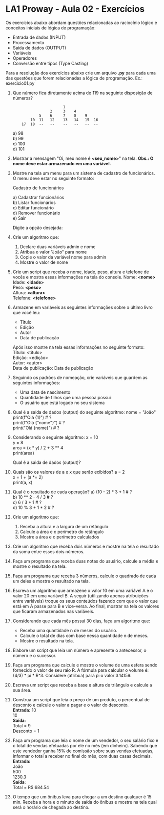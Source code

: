 # LA1 Proway - Aula 02 - Exercícios
Os exercícios abaixo abordam questões relacionadas ao raciocínio lógico e conceitos iniciais de lógica de programação:
 - Entrada de dados (INPUT)
 - Processamento
 - Saída de dados (OUTPUT)
 - Variáveis
 - Operadores
 - Conversão entre tipos (Type Casting)

Para a resolução dos exercícios abaixo crie um arquivo **.py** para cada uma das questões que forem relacionadas a lógica de programação.
Ex.: exercicio01.py
1) Que número fica diretamente acima de 119 na seguinte disposição de números?
                      

                              1
                        2     3    4
                   5    6     7    8    9     
               10  11   12    13   14   15  16
           17  18  --   --    --   --   --  --
	a) 98  
	b) 99  
	c) 100  
	d) 101  
2) Mostrar a mensagem "Oi, meu nome é **<seu_nome>**" na tela.
**Obs.: O nome deve estar armazenado em uma variável.**

3) Mostre na tela um menu para um sistema de cadastro de funcionários.
O menu deve estar no seguinte formato:

    Cadastro de funcionários
    
    a) Cadastrar funcionários  
    b) Listar funcionários  
    c) Editar funcionário  
    d) Remover funcionário  
    e) Sair  
    
    Digite a opção desejada: 
    
4) Crie um algoritmo que: 
	 1. Declare duas variáveis admin e nome 
	 2. Atribua o valor "João" para nome 
	 3. Copie o valor da variável nome para admin 
	 4. Mostre o valor de nome

5) Crie um script que receba o nome, idade, peso, altura e telefone de vocês e mostra essas informações na tela do console. 
Nome: **<nome\>**  
Idade: **<idade\>**  
Peso: **<peso\>**  
Altura: **<altura\>**  
Telefone: **<telefone\>**  

6) Armazene em variáveis as seguintes informações sobre o último livro que você leu: 
	 - Título   
	 - Edição  
	 - Autor  
	 - Data de publicação
	
	Após isso mostre na tela essas informações no seguinte formato:  
	Título: <titulo\>  
	Edição: <edição\>   
	Autor: <autor\>  
	Data de publicação: Data de publicação  

7) Seguindo os padrões de nomeação, crie variáveis que guardem as seguintes informações: 
    * Uma data de nascimento 
    * Quantidade de filhos que uma pessoa possui 
    * O usuário que está logado no seu sistema 


8) Qual é a saída de dados (output) do seguinte algoritmo:
    nome = "João"  
    print(f"Olá {1}") # ?  
    print(f"Olá {"nome"}") # ?  
    print("Olá {nome}") # ?  

9) Considerando o seguinte algoritmo:
     x = 10  
     y = 8  
     area = (x * y) / 2 + 3 ** 4  
     print(area)  
     
	Qual é a saida de dados (output)?

10) Quais são os valores de a e x que serão exibidos?
a = 2  
x = 1 + (a *= 2)  
print(a, x)  

11) Qual é o resultado de cada operação? 
	a) (10 - 2) * 3 + 1 # ?  
	b) 10 ** 2 - 4 / 3 # ?  
	c) 6 / 3 + 1 # ?  
	d) 10 % 3 + 1 * 2 # ?  

12) Crie um algoritmo que:  
    1. Receba a altura e a largura de um retângulo
    2. Calcule a área e o perímetro do retângulo 
    3. Mostre a área e o perímetro calculados 


13) Crie um algoritmo que receba dois números e mostre na tela o resultado da soma entre esses dois números. 

14) Faça um programa que receba duas notas do usuário, calcule a média e mostre o resultado na tela. 
 
15) Faça um programa que receba 3 números, calcule o quadrado de cada um deles e mostre o resultado na tela. 

16) Escreva um algoritmo que armazene o valor 10 em uma variável A e o valor 20 em uma variável B. A seguir (utilizando apenas atribuições entre variáveis) 
troque os seus conteúdos fazendo com que o valor que está em A passe para B e vice-versa. Ao final, mostrar na tela os valores que ficaram armazenados nas variáveis. 

17) Considerando que cada mês possui 30 dias, faça um algoritmo que: 
    * Receba uma quantidade n de meses do usuário. 
    * Calcule o total de dias com base nessa quantidade n de meses. 
    * Mostre o resultado na tela. 

18) Elabore um script que leia um número e apresente o antecessor, o número e o sucessor.

19) Faça um programa que calcule e mostre o volume de uma esfera sendo fornecido o valor de seu raio R.
A fórmula para calcular o volume é: (4/3) * pi * R^3. Considere (atribua) para pi o valor 3.14159.

20) Escreva um script que receba a base e altura de triângulo e calcule a sua área.

21) Construa um script que leia o preço de um produto, o percentual de desconto e calcule
o valor a pagar e o valor do desconto.  
**Entrada:**
10  
10  
**Saída:**  
Total = 9  
Desconto = 1  

22) Faça um programa que leia o nome de um vendedor, o seu salário fixo e o total de vendas efetuadas por ele no mês (em dinheiro).
Sabendo que este vendedor ganha 15% de comissão sobre suas vendas efetuadas, informar o total a receber no final do mês, com duas casas decimais.  
**Entrada:**  
João  
500  
1230.3  
**Saída:**  
Total = R$ 684.54  

23) O tempo que um ônibus leva para chegar a um destino qualquer é 15 min. Receba a hora e o minuto de saída do ônibus e mostre na tela qual será o horário de chegada ao destino.

